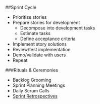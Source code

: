 ##Sprint Cycle

- Prioritize stories
- Prepare stories for development
  - Decompose into development tasks
  - Estimate tasks
  - Define acceptance criteria
- Implement story solutions
- Review/test implementation
- Demo/validate with users
- Repeat

###Rituals & Ceremonies

- Backlog Grooming
- Sprint Planning Meetings
- Daily Scrum Calls
- [Sprint Retrospectives](rituals/sprint-retrospectives.md)
